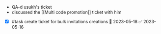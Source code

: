 - QA-d usukh's ticket
- discussed the [[Multi code promotion]] ticket with him
- [x] #task create ticket for bulk invitations creations 📅 2023-05-18 ✅ 2023-05-16